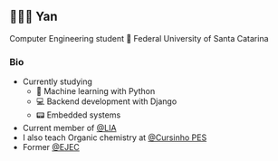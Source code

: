 ## 👨🏻‍💻 Yan 

Computer Engineering student 🌿 Federal University of Santa Catarina

### Bio

- Currently studying 
    - :robot: Machine learning with Python
    - :computer: Backend development with Django
    - :pager: Embedded systems
- Current member of [@LIA](https://github.com/Liga-IA)
- I also teach Organic chemistry at [@Cursinho PES](https://pes.ufsc.br/)
- Former [@EJEC](https://ejec.ufsc.br/)
